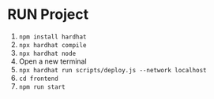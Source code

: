 # RUN Project

1. `npm install hardhat`
2. `npx hardhat compile`
3. `npx hardhat node`
4. Open a new terminal
5. `npx hardhat run scripts/deploy.js --network localhost`
6. `cd frontend`
7. `npm run start`
